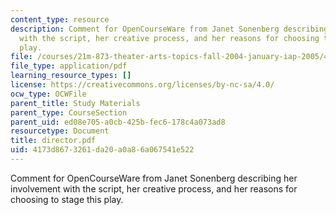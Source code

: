```yaml
---
content_type: resource
description: Comment for OpenCourseWare from Janet Sonenberg describing her involvement
  with the script, her creative process, and her reasons for choosing to stage this
  play.
file: /courses/21m-873-theater-arts-topics-fall-2004-january-iap-2005/4173d8673261da20a0a86a067541e522_director.pdf
file_type: application/pdf
learning_resource_types: []
license: https://creativecommons.org/licenses/by-nc-sa/4.0/
ocw_type: OCWFile
parent_title: Study Materials
parent_type: CourseSection
parent_uid: ed08e705-a0cb-425b-fec6-178c4a073ad8
resourcetype: Document
title: director.pdf
uid: 4173d867-3261-da20-a0a8-6a067541e522
---
```

Comment for OpenCourseWare from Janet Sonenberg describing her involvement with the script, her creative process, and her reasons for choosing to stage this play.